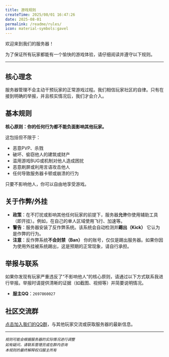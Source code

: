 ```yaml
---
title: 游戏规则
createTime: 2025/08/01 16:47:26
date: 2025-08-01
permalink: /readme/rules/
icon: material-symbols:gavel
---
```


欢迎来到我们的服务器！

为了保证所有玩家都能有一个愉快的游戏体验，请仔细阅读并遵守以下规则。

---

## 核心理念

服务器管理不会主动干预玩家的正常游戏过程。我们相信玩家社区的自律。只有在接到明确的举报，并且核实情况后，我们才会介入。

## 基本规则

**核心原则：你的任何行为都不能负面影响其他玩家。**

这包括但不限于：
- 恶意PVP、杀戮
- 破坏、偷窃他人的建筑或财产
- 滥用游戏BUG或机制对他人造成困扰
- 恶意刷屏或利用言语攻击他人
- 任何导致服务器卡顿或崩溃的行为

只要不影响他人，你可以自由地享受游戏。

## 关于作弊/外挂

- **政策**：在不打扰或影响其他任何玩家的前提下，服务器**允许**你使用辅助工具（即开挂）。例如，在自己的单人区域使用飞行、加速等。
- **警告**：服务器安装了反作弊系统。该系统会自动检测并**踢出（Kick）** 它认为是作弊的行为。
- **注意**：反作弊系统**不会封禁（Ban）** 你的账号，仅仅是踢出服务器。如果你因为使用外挂被系统踢出，这是预期的正常现象，请自行承担。

## 举报与联系

如果你发现有玩家严重违反了“不影响他人”的核心原则，请通过以下方式联系我进行举报。举报时请提供清晰的证据（如截图、视频等）并简要说明情况。

- **服主QQ**：`2697860027`

## 社区交流群

[点击加入我们的QQ群](https://qm.qq.com/q/E7IYA5tWF4)，与其他玩家交流或获取服务器的最新信息。

---

<small>*规则可能会根据服务器的实际情况进行调整*</small>  
<small>*如有疑问，请联系管理员或在群内咨询*</small>  
<small>*本规则的最终解释权归服主所有*</small>
